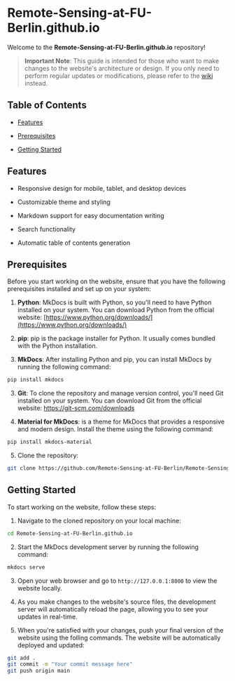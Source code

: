 # Remote-Sensing-at-FU-Berlin.github.io

Welcome to the **Remote-Sensing-at-FU-Berlin.github.io** repository!

> **Important Note**: This guide is intended for those who want to make changes to the website's architecture or design. If you only need to perform regular updates or modifications, please refer to the [wiki](https://github.com/Remote-Sensing-at-FU-Berlin/Remote-Sensing-at-FU-Berlin.github.io/wiki) instead.

## Table of Contents

- [Features](#features)


- [Prerequisites](#prerequisites)


- [Getting Started](#getting-started)

## Features


- Responsive design for mobile, tablet, and desktop devices


- Customizable theme and styling

- Markdown support for easy documentation writing


- Search functionality


- Automatic table of contents generation


## Prerequisites


Before you start working on the website, ensure that you have the following prerequisites installed and set up on your system:


1. **Python**: MkDocs is built with Python, so you'll need to have Python installed on your system. You can download Python from the official website: [https://www.python.org/downloads/](https://www.python.org/downloads/)


2. **pip**: pip is the package installer for Python. It usually comes bundled with the Python installation.

3. **MkDocs**: After installing Python and pip, you can install MkDocs by running the following command:

```bash
pip install mkdocs
```

3. **Git**: To clone the repository and manage version control, you'll need Git installed on your system. You can download Git from the official website: https://git-scm.com/downloads

4. **Material for MkDocs**: is a theme for
 MkDocs that provides a responsive and modern design. Install the theme 
using the following command:

```bash
pip install mkdocs-material
```

5. Clone the repository:


```bash
git clone https://github.com/Remote-Sensing-at-FU-Berlin/Remote-Sensing-at-FU-Berlin.github.io.git
```

## Getting Started
To start working on the website, follow these steps:

1. Navigate to the cloned repository on your local machine:

```bash
cd Remote-Sensing-at-FU-Berlin.github.io
```

2. Start the MkDocs development server by running the following command:

```bash
mkdocs serve
```

3. Open your web browser and go to `http://127.0.0.1:8000` to view the website locally.

4. As you make changes to the website's source files, the development server will automatically reload the page, allowing you to see your updates in real-time.

5. When you're satisfied with your changes, push your final version of the website using the folling commands. The website will be automatically deployed and updated:

```bash
git add .
git commit -m "Your commit message here"
git push origin main
```
